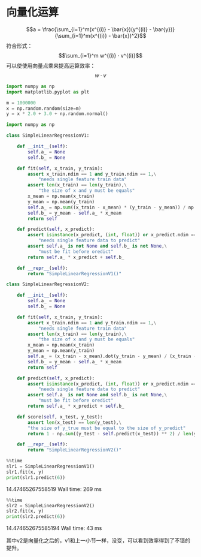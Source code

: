<head>
    <script src="https://cdn.mathjax.org/mathjax/latest/MathJax.js?config=TeX-AMS-MML_HTMLorMML" type="text/javascript"></script>
    <script type="text/x-mathjax-config">
        MathJax.Hub.Config({
            tex2jax: {
            skipTags: ['script', 'noscript', 'style', 'textarea', 'pre'],
            inlineMath: [['$','$']]
            }
        });
    </script>
</head>

# 向量化运算

$$a = \frac{\sum_{i=1}^m(x^{(i)} - \bar{x})(y^{(i)} - \bar{y})}{\sum_{i=1}^m(x^{(i)} - \bar{x})^2}$$
符合形式：
$$\sum_{i=1}^m w^{(i)} · v^{(i)}$$
可以使使用向量点乘来提高运算效率： $$w·v$$

```python
import numpy as np
import matplotlib.pyplot as plt

m = 1000000
x = np.random.random(size=m)
y = x * 2.0 + 3.0 + np.random.normal()
```

```python
import numpy as np

class SimpleLinearRegressionV1:

    def __init__(self):
        self.a_ = None
        self.b_ = None

    def fit(self, x_train, y_train):
        assert x_train.ndim == 1 and y_train.ndim == 1,\
            "needs single feature train data"
        assert len(x_train) == len(y_train),\
            "the size of x and y must be equals"
        x_mean = np.mean(x_train)
        y_mean = np.mean(y_train)
        self.a_ = np.sum((x_train - x_mean) * (y_train - y_mean)) / np.sum((x_train - x_mean) ** 2)
        self.b_ = y_mean - self.a_ * x_mean
        return self

    def predict(self, x_predict):
        assert isinstance(x_predict, (int, float)) or x_predict.ndim == 1,\
            "needs single feature data to predict"
        assert self.a_ is not None and self.b_ is not None,\
            "must be fit before oredict"
        return self.a_ * x_predict + self.b_

    def __repr__(self):
        return "SimpleLinearRegressionV1()"

class SimpleLinearRegressionV2:

    def __init__(self):
        self.a_ = None
        self.b_ = None

    def fit(self, x_train, y_train):
        assert x_train.ndim == 1 and y_train.ndim == 1,\
            "needs single feature train data"
        assert len(x_train) == len(y_train),\
            "the size of x and y must be equals"
        x_mean = np.mean(x_train)
        y_mean = np.mean(y_train)
        self.a_ = (x_train - x_mean).dot(y_train - y_mean) / (x_train - x_mean).dot((x_train - x_mean))
        self.b_ = y_mean - self.a_ * x_mean
        return self

    def predict(self, x_predict):
        assert isinstance(x_predict, (int, float)) or x_predict.ndim == 1,\
            "needs single feature data to predict"
        assert self.a_ is not None and self.b_ is not None,\
            "must be fit before oredict"
        return self.a_ * x_predict + self.b_

    def score(self, x_test, y_test):
        assert len(x_test) == len(y_test),\
        "the size of y_true must be equal to the size of y_predict"
        return 1 - np.sum((y_test - self.predict(x_test)) ** 2) / len(y_test) / np.var(y_test)

    def __repr__(self):
        return "SimpleLinearRegressionV2()"
```

```python
%%time
slr1 = SimpleLinearRegressionV1()
slr1.fit(x, y)
print(slr1.predict(6))
```

14.47465267558519
Wall time: 269 ms

```python
%%time
slr2 = SimpleLinearRegressionV2()
slr2.fit(x, y)
print(slr2.predict(6))
```

14.474652675585194
Wall time: 43 ms

其中v2是向量化之后的，v1和上一小节一样，没变，可以看到效率得到了不错的提升。